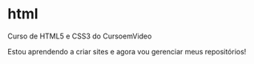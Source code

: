 # html
Curso de HTML5 e CSS3 do CursoemVideo

Estou aprendendo a criar sites e agora vou gerenciar meus repositórios!
